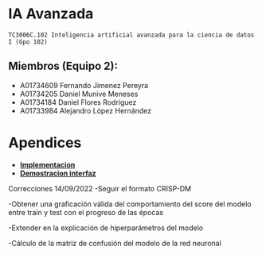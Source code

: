 # IA Avanzada
    TC3006C.102 Inteligencia artificial avanzada para la ciencia de datos I (Gpo 102)
    
## Miembros (Equipo 2):

- A01734609 Fernando Jimenez Pereyra
- A01734205 Daniel Munive Meneses
- A01734184 Daniel Flores Rodríguez
- A01733984 Alejandro López Hernández

# Apendices
- **[Implementacion](http://ec2-44-209-10-17.compute-1.amazonaws.com/)**
- **[Demostracion interfaz](https://youtu.be/_znqc8ailR8)**

Correcciones 14/09/2022
-Seguir el formato CRISP-DM

-Obtener una graficación válida del comportamiento del score del modelo entre train y test con el progreso de las épocas

-Extender en la explicación de hiperparámetros del modelo

-Cálculo de la matriz de confusión del modelo de la red neuronal
